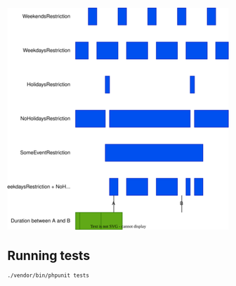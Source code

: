 ![restrictions example](docs/constraint/TimeRestrictions.drawio.svg "Title")

# Running tests
```bash
./vendor/bin/phpunit tests
```